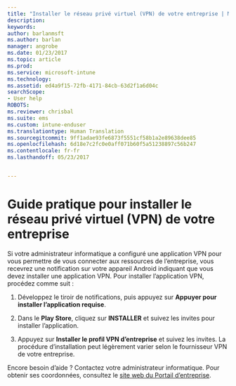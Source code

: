 ```yaml
---
title: "Installer le réseau privé virtuel (VPN) de votre entreprise | Microsoft Docs"
description: 
keywords: 
author: barlanmsft
ms.author: barlan
manager: angrobe
ms.date: 01/23/2017
ms.topic: article
ms.prod: 
ms.service: microsoft-intune
ms.technology: 
ms.assetid: ed4a9f15-72fb-4171-84cb-63d2f1a6d04c
searchScope:
- User help
ROBOTS: 
ms.reviewer: chrisbal
ms.suite: ems
ms.custom: intune-enduser
ms.translationtype: Human Translation
ms.sourcegitcommit: 9ff1adae93fe6873f5551cf58b1a2e89638dee85
ms.openlocfilehash: 6d18e7c2fc0e0aff071b60f5a51238897c56b247
ms.contentlocale: fr-fr
ms.lasthandoff: 05/23/2017


---
```



# <a name="how-to-install-your-companys-virtual-private-network-vpn"></a>Guide pratique pour installer le réseau privé virtuel (VPN) de votre entreprise

Si votre administrateur informatique a configuré une application VPN pour vous permettre de vous connecter aux ressources de l’entreprise, vous recevrez une notification sur votre appareil Android indiquant que vous devez installer une application VPN. Pour installer l’application VPN, procédez comme suit :

1.  Développez le tiroir de notifications, puis appuyez sur **Appuyer pour installer l’application requise**.

2.  Dans le **Play Store**, cliquez sur **INSTALLER** et suivez les invites pour installer l’application.

3.  Appuyez sur **Installer le profil VPN d’entreprise** et suivez les invites. La procédure d’installation peut légèrement varier selon le fournisseur VPN de votre entreprise.


Encore besoin d’aide ? Contactez votre administrateur informatique. Pour obtenir ses coordonnées, consultez le [site web du Portail d’entreprise](http://portal.manage.microsoft.com).

